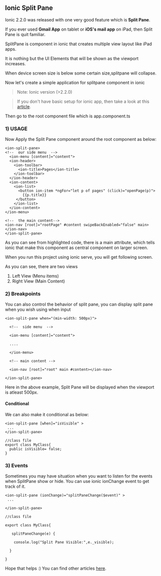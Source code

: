 
## Ionic Split Pane

Ionic 2.2.0 was released with one very good feature which is **Split Pane**.

If you ever used **Gmail App** on tablet or **iOS's mail app** on iPad, then Split Pane is quit familiar.

SplitPane is component in ionic that creates multiple view layout like iPad apps.

It is nothing but the UI Elements that will be shown as the viewport increases.

When device screen size is below some certain size,splitpane will collapse.

Now let's create a simple application for splitpane component in ionic

> Note: Ionic version (>2.2.0)

> If you don't have basic setup for ionic app, then take a look at this [article](http://jslovely.blogspot.com).

Then go to the root component file which is app.component.ts

### 1) USAGE
Now Apply the Split Pane component around the root component as below:

```
<ion-split-pane>
<!--  our side menu  -->
  <ion-menu [content]="content">
  <ion-header>
    <ion-toolbar>
      <ion-title>Pages</ion-title>
    </ion-toolbar>
  </ion-header>
  <ion-content>
    <ion-list>
      <button ion-item *ngFor="let p of pages" (click)="openPage(p)">
        {{p.title}}
     </button>
    </ion-list>
  </ion-content>
</ion-menu>

<!--  the main content-->
<ion-nav [root]="rootPage" #content swipeBackEnabled="false" main></ion-nav>
</ion-split-pane>
```
As you can see from highlighted code, there is a main attribute, which tells ionic that make this component as central component on larger screen.

When you run this project using ionic serve, you will get following screen.

As you can see, there are two views
1. Left View (Menu items)
2. Right View (Main Content)

### 2) Breakpoints

You can also control the behavior of split pane, you can display split pane when you wish using when input

```
<ion-split-pane when="(min-width: 500px)">

  <!--  side menu  -->

  <ion-menu [content]="content">

  ....

  </ion-menu>

  <!-- main content -->

  <ion-nav [root]="root" main #content></ion-nav>

</ion-split-pane>
```
Here in the above example, Split Pane will be displayed when the viewport is atleast 500px.

#### Conditional
We can also make it conditional as below:
```
<ion-split-pane [when]="isVisible" >
 ...
</ion-split-pane>

//class file
export class MyClass{
  public isVisible= false;
}
```
### 3) Events

Sometimes you may have situation when you want to listen for the events when SplitPane show or hide.
You can use ionic ionChange event to get track of it.

```
<ion-split-pane (ionChange)="splitPaneChange($event)" >
 ...

</ion-split-pane>

//class file

export class MyClass{

   splitPaneChange(e) {

    console.log("Split Pane Visible:",e._visible);

  }

}
```
Hope that helps :)
You can find other articles [here](http://jslovely.blogspot.com).
